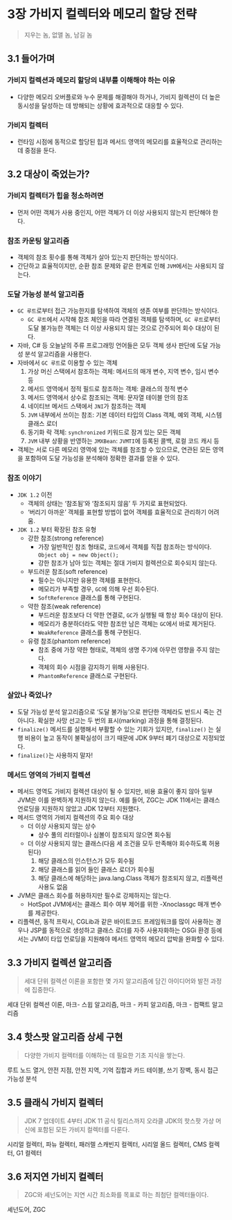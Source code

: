 # 3장 가비지 컬렉터와 메모리 할당 전략
> 지우는 놈, 없앨 놈, 남길 놈

## 3.1 들어가며

### 가비지 컬렉션과 메모리 할당의 내부를 이해해야 하는 이유

- 다양한 메모리 오버플로와 누수 문제를 해결해야 하거나, 가비지 컬렉션이 더 높은 동시성을 달성하는 데 방해되는 상황에 효과적으로 대응할 수 있다.

### 가비지 컬렉터

- 런타임 시점에 동적으로 할당된 힙과 메서드 영역의 메모리를 효율적으로 관리하는 데 중점을 둔다.

## 3.2 대상이 죽었는가?

### 가비지 컬렉터가 힙을 청소하려면

- 먼저 어떤 객체가 사용 중인지, 어떤 객체가 더 이상 사용되지 않는지 판단해야 한다.

### 참조 카운팅 알고리즘

- 객체의 참조 횟수를 통해 객체가 살아 있는지 판단하는 방식이다.
- 간단하고 효율적이지만, 순환 참조 문제와 같은 한계로 인해 `JVM`에서는 사용되지 않는다.

### 도달 가능성 분석 알고리즘

- `GC 루트`로부터 접근 가능한지를 탐색하여 객체의 생존 여부를 판단하는 방식이다.
    - `GC 루트`에서 시작해 참조 체인을 따라 연결된 객체를 탐색하며, `GC 루트`로부터 도달 불가능한 객체는 더 이상 사용되지 않는 것으로 간주되어 회수 대상이 된다.
- 자바, C# 등 오늘날의 주류 프로그래밍 언어들은 모두 객체 생사 판단에 도달 가능성 분석 알고리즘을 사용한다.
- 자바에서 `GC 루트`로 이용할 수 있는 객체
    1. 가상 머신 스택에서 참조하는 객체: 메서드의 매개 변수, 지역 변수, 임시 변수 등
    2. 메서드 영역에서 정적 필드로 참조하는 객체: 클래스의 정적 변수
    3. 메서드 영역에서 상수로 참조되는 객체: 문자열 테이블 안의 참조
    4. 네이티브 메서드 스택에서 `JNI`가 참조하는 객체
    5. `JVM` 내부에서 쓰이는 참조: 기본 데이터 타입의 Class 객체, 예외 객체, 시스템 클래스 로더
    6. 동기화 락 객체: `synchronized` 키워드로 잠겨 있는 모든 객체
    7. `JVM` 내부 상황을 반영하는 `JMXBean`: `JVMTI`에 등록된 콜백, 로컬 코드 캐시 등
- 객체는 서로 다른 메모리 영역에 있는 객체를 참조할 수 있으므로, 연관된 모든 영역을 포함하여 도달 가능성을 분석해야 정확한 결과를 얻을 수 있다.

### 참조 이야기

- `JDK 1.2` 이전
    - 객체의 상태는 ‘참조됨’와 ‘참조되지 않음’ 두 가지로 표현되었다.
    - ‘버리기 아까운’ 객체를 표현할 방법이 없어 객체를 효율적으로 관리하기 어려움.
- `JDK 1.2` 부터 확장된 참조 유형
    - 강한 참조(strong reference)
        - 가장 일반적인 참조 형태로, 코드에서 객체를 직접 참조하는 방식이다. `Object obj = new Object();`
        - 강한 참조가 남아 있는 객체는 절대 가비지 컬렉션으로 회수되지 않는다.
    - 부드러운 참조(soft reference)
        - 필수는 아니지만 유용한 객체를 표현한다.
        - 메모리가 부족할 경우, `GC`에 의해 우선 회수된다.
        - `SoftReference` 클래스를 통해 구현된다.
    - 약한 참조(weak reference)
        - 부드러운 참조보다 더 약한 연결로, `GC`가 실행될 때 항상 회수 대상이 된다.
        - 메모리가 충분하더라도 약한 참조만 남은 객체는 `GC`에서 바로 제거된다.
        - `WeakReference` 클래스를 통해 구현된다.
    - 유령 참조(phantom reference)
        - 참조 중에 가장 약한 형태로, 객체의 생명 주기에 아무런 영향을 주지 않는다.
        - 객체의 회수 시점을 감지하기 위해 사용된다.
        - `PhantomReference` 클래스로 구현된다.

### 살았나 죽었나?

- 도달 가능성 분석 알고리즘으로 ‘도달 불가능’으로 판단한 객체라도 반드시 죽는 건 아니다. 확실한 사망 선고는 두 번의 표시(marking) 과정을 통해 결정된다.
- `finalize()` 메서드를 실행해서 부활할 수 있는 기회가 있지만, `finalize()` 는 실행 비용이 높고 동작이 불확실성이 크기 때문에 JDK 9부터 폐기 대상으로 지정되었다.
- `finalize()`는 사용하지 말자!

### 메서드 영역의 가비지 컬렉션

- 메서드 영역도 가비지 컬렉션 대상이 될 수 있지만, 비용 효율이 좋지 않아 일부 JVM은 이를 완벽하게 지원하지 않는다. 예를 들어, ZGC는 JDK 11에서는 클래스 언로딩을 지원하지 않았고 JDK 12부터 지원했다.
- 메서드 영역의 가비지 컬렉션의 주요 회수 대상
    - 더 이상 사용되지 않는 상수
        - 상수 풀의 리터럴이나 심볼이 참조되지 않으면 회수됨
    - 더 이상 사용되지 않는 클래스(다음 세 조건을 모두 만족해야 회수하도록 허용된다)
        1. 해당 클래스의 인스턴스가 모두 회수됨
        2. 해당 클래스를 읽어 들인 클래스 로더가 회수됨
        3. 해당 클래스에 해당하는 java.lang.Class 객체가 참조되지 않고, 리플렉션 사용도 없음
- JVM은 클래스 회수를 허용하지만 필수로 강제하지는 않는다.
    - HotSpot JVM에서는 클래스 회수 여부 제어를 위한 -Xnoclassgc 매개 변수를 제공한다.
- 리플렉션, 동적 프락시, CGLib과 같은 바이트코드 프레임워크를 많이 사용하는 경우나 JSP를 동적으로 생성하고 클래스 로더를 자주 사용자화하는 OSGi 환경 등에서는 JVM이 타입 언로딩을 지원해야 메서드 영역의 메모리 압박을 완화할 수 있다.

## 3.3 가비지 컬렉션 알고리즘

> 세대 단위 컬렉션 이론을 포함한 몇 가지 알고리즘에 담긴 아이디어와 발전 과정에 집중한다.

세대 단위 컬렉션 이론, 마크- 스윕 알고리즘, 마크 - 카피 알고리즘, 마크 - 컴팩트 알고리즘

## 3.4 핫스팟 알고리즘 상세 구현

> 다양한 가비지 컬렉터를 이해하는 데 필요한 기초 지식을 쌓는다.

루트 노드 열거, 안전 지점, 안전 지역, 기억 집합과 카드 테이블, 쓰기 장벽, 동시 접근 가능성 분석

## 3.5 클래식 가비지 컬렉터

> JDK 7 업데이트 4부터 JDK 11 공식 릴리스까지 오라클 JDK의 핫스팟 가상 머신에 포함된 모든 가비지 컬렉터를 다룬다.

시리얼 컬렉터, 파뉴 컬렉터, 패러렐 스캐빈지 컬렉터, 시리얼 올드 컬렉터, CMS 컬렉터, G1 컬렉터

## 3.6 저지연 가비지 컬렉터

> ZGC와 셰넌도어는 지연 시간 최소화를 목표로 하는 최첨단 컬렉터들이다.
> 

셰넌도어, ZGC